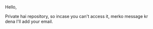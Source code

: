 Hello,

Private hai repository, so incase you can't access it, merko message kr dena I'll add your email.

